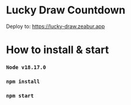 # Lucky Draw Countdown

Deploy to: https://lucky-draw.zeabur.app

# How to install & start
### `Node v18.17.0`

### `npm install`
### `npm start`


